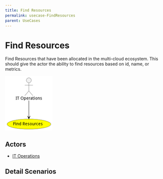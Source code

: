 ```yaml
---
title: Find Resources
permalink: usecase-FindResources
parent: UseCases
---
```

# Find Resources

Find Resources that have been allocated in the multi-cloud ecosystem. This should give the actor the ability to find resources based on id, name, or metrics.

![Activities Diagram](./Activities.png)

## Actors

* [IT Operations](actor-itops)











## Detail Scenarios





